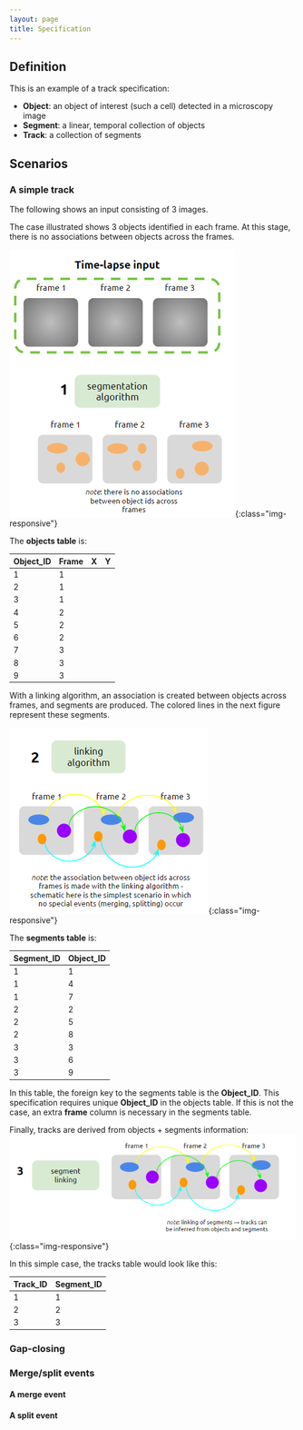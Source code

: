 ```yaml
---
layout: page
title: Specification
---
```



## Definition

This is an example of a track specification:

- **Object**: an object of interest (such a cell) detected in a microscopy image
- **Segment**: a linear, temporal collection of objects
- **Track**: a collection of segments

## Scenarios

### A simple track

The following shows an input consisting of 3 images.

The case illustrated shows 3 objects identified in each frame. At this stage, there is no associations between objects across the frames.

![1](images/SimpleTrack_objects.png){:class="img-responsive"}

The **objects table** is:

Object_ID  |  Frame  |  X |  Y
-----------|---------|----|-----
1          |    1    |    |  
2          |    1    |    |  
3          |    1    |    |
4          |    2    |    |
5          |    2    |    |
6          |    2    |    |
7          |    3    |    |
8          |    3    |    |
9          |    3    |    |

With a linking algorithm, an association is created between objects across frames, and segments are produced. The colored lines in the next figure represent these segments.

![2](images/SimpleTrack_links.png){:class="img-responsive"}

The **segments table** is:

Segment_ID |  Object_ID
-----------|------------
 1         |    1
 1         |    4
 1         |    7
 2         |    2
 2         |    5
 2         |    8
 3         |    3
 3         |    6
 3         |    9

In this table, the foreign key to the segments table is the **Object_ID**. This specification requires unique **Object_ID** in the objects table. If this is not the case, an extra **frame** column is necessary in the segments table.

Finally, tracks are derived from objects + segments information:
![3](images/SimpleTrack_tracks.png){:class="img-responsive"}

In this simple case, the tracks table would look like this:

Track_ID |  Segment_ID
---------|------------
 1       |    1
 2       |    2
 3       |    3

### Gap-closing

### Merge/split events

#### A merge event
#### A split event
